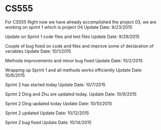# CS555
For CS555
Right now we have already accomplished the project 03, we are working on sprint 1 which is project 04
Update Date: 9/23/2015

Update on Sprint 1 code files and test files
Update Date: 9/29/2015

Couple of bug fixed on code and files and improve some of declaration of variables
Update Date: 10/1/2015

Methods improvements and minor bug fixed
Update Date: 10/2/2015

Wrapping up Sprint 1 and all methods works efficiently
Update Date: 10/6/2015

Sprint 2 has started today
Update Date: 10/7/2015

Sprint 2 Ding and Zhu are updated today.
Update Date: 10/9/2015

Sprint 2 Ding updated today
Update Date: 10/10/2015

Sprint 2 updated
Update Date: 10/12/2015

Sprint 2 bug fixed
Update Date: 10/14/2015
